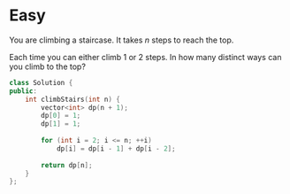 # Easy

You are climbing a staircase. It takes $n$ steps to reach the top.

Each time you can either climb $1$ or $2$ steps. In how many distinct ways can you climb to the top?

```cpp
class Solution {
public:
    int climbStairs(int n) {
        vector<int> dp(n + 1);
        dp[0] = 1;
        dp[1] = 1;
        
        for (int i = 2; i <= n; ++i)
            dp[i] = dp[i - 1] + dp[i - 2];
        
        return dp[n];
    }
};
```
